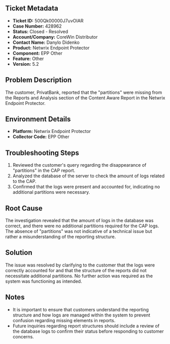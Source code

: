 ## Ticket Metadata
- **Ticket ID:** 500Qk00000J7uvOIAR
- **Case Number:** 428962
- **Status:** Closed - Resolved
- **Account/Company:** CoreWin Distributor
- **Contact Name:** Danylo Didenko
- **Product:** Netwrix Endpoint Protector
- **Component:** EPP Other
- **Feature:** Other
- **Version:** 5.2

## Problem Description
The customer, PrivatBank, reported that the "partitions" were missing from the Reports and Analysis section of the Content Aware Report in the Netwrix Endpoint Protector.

## Environment Details
- **Platform:** Netwrix Endpoint Protector
- **Collector Code:** EPP Other

## Troubleshooting Steps
1. Reviewed the customer's query regarding the disappearance of "partitions" in the CAP report.
2. Analyzed the database of the server to check the amount of logs related to the CAP.
3. Confirmed that the logs were present and accounted for, indicating no additional partitions were necessary.

## Root Cause
The investigation revealed that the amount of logs in the database was correct, and there were no additional partitions required for the CAP logs. The absence of "partitions" was not indicative of a technical issue but rather a misunderstanding of the reporting structure.

## Solution
The issue was resolved by clarifying to the customer that the logs were correctly accounted for and that the structure of the reports did not necessitate additional partitions. No further action was required as the system was functioning as intended.

## Notes
- It is important to ensure that customers understand the reporting structure and how logs are managed within the system to prevent confusion regarding missing elements in reports.
- Future inquiries regarding report structures should include a review of the database logs to confirm their status before responding to customer concerns.